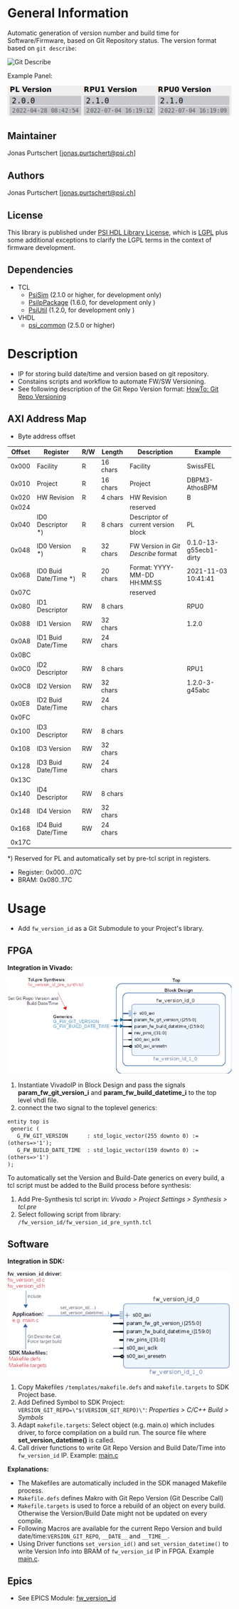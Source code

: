 # General Information

Automatic generation of version number and build time for Software/Firmware, based on Git Repository status.
The version format based on `git describe`:  

![Git Describe](https://git.psi.ch/GFA/Documentation/HowToWorkWithGit/-/raw/master/imgs/git_describe.png)

Example Panel:  

![Panel Example](doc/panel_example.png)

## Maintainer
Jonas Purtschert [jonas.purtschert@psi.ch]

## Authors
Jonas Purtschert [jonas.purtschert@psi.ch]

## License
This library is published under [PSI HDL Library License](License.txt), which is [LGPL](LGPL2_1.txt) plus some additional exceptions to clarify the LGPL terms in the context of firmware development.

## Dependencies

* TCL
  * [PsiSim](https://github.com/paulscherrerinstitute/PsiSim) (2.1.0 or higher, for development only)
  * [PsiIpPackage](https://git.psi.ch/GFA/Libraries/Firmware/TCL/PsiIpPackage) (1.6.0, for development only )
  * [PsiUtil](https://git.psi.ch/GFA/Libraries/Firmware/TCL/PsiUtil) (1.2.0, for development only )
* VHDL
  * [psi\_common](https://github.com/paulscherrerinstitute/psi_common) (2.5.0 or higher)

# Description
* IP for storing build date/time and version based on git repository.
* Constains scripts and workflow to automate FW/SW Versioning.
* See following description of the Git Repo Version format: [HowTo: Git Repo Versioning](https://git.psi.ch/GFA/Documentation/HowToWorkWithGit/blob/master/HowTo.md#git-repository-versioning)

## AXI Address Map

* Byte address offset

| Offset | Register              | R/W | Length   | Description                         | Example                |
| ------ | --------              | --- | ---      | -----------                         | -------                |
| 0x000  | Facility              | R   | 16 chars | Facility                            | SwissFEL               |
| 0x010  | Project               | R   | 16 chars | Project                             | DBPM3-AthosBPM         |
| 0x020  | HW Revision           | R   | 4 chars  | HW Revision                         | B                      |
| 0x024  |                       |     |          | reserved                            |                        |
| 0x040  | ID0 Descriptor *)     | R   | 8 chars  | Descriptor of current version block | PL                     |
| 0x048  | ID0 Version *)        | R   | 32 chars | FW Version in *Git Describe* format | 0.1.0-13-g55ecb1-dirty |
| 0x068  | ID0 Buid Date/Time *) | R   | 20 chars | Format: YYYY-MM-DD HH:MM:SS         | 2021-11-03 10:41:41    |
| 0x07C  |                       |     |          | reserved                            |                        |
| 0x080  | ID1 Descriptor        | RW  | 8 chars  |                                     | RPU0                   |
| 0x088  | ID1 Version           | RW  | 32 chars |                                     | 1.2.0                  |
| 0x0A8  | ID1 Buid Date/Time    | RW  | 24 chars |                                     |                        |
| 0x0BC  |                       |     |          |                                     |                        |
| 0x0C0  | ID2 Descriptor        | RW  | 8 chars  |                                     | RPU1                   |
| 0x0C8  | ID2 Version           | RW  | 32 chars |                                     | 1.2.0-3-g45abc         |
| 0x0E8  | ID2 Buid Date/Time    | RW  | 24 chars |                                     |                        |
| 0x0FC  |                       |     |          |                                     |                        |
| 0x100  | ID3 Descriptor        | RW  | 8 chars  |                                     |                        |
| 0x108  | ID3 Version           | RW  | 32 chars |                                     |                        |
| 0x128  | ID3 Buid Date/Time    | RW  | 24 chars |                                     |                        |
| 0x13C  |                       |     |          |                                     |                        |
| 0x140  | ID4 Descriptor        | RW  | 8 chars  |                                     |                        |
| 0x148  | ID4 Version           | RW  | 32 chars |                                     |                        |
| 0x168  | ID4 Buid Date/Time    | RW  | 24 chars |                                     |                        |
| 0x17C  |                       |     |          |                                     |                        |

   *) Reserved for PL and automatically set by pre-tcl script in registers.

* Register: 0x000...07C
* BRAM: 0x080..17C


# Usage

* Add `fw_version_id` as a Git Submodule to your Project's library.

## FPGA

**Integration in Vivado:**  

![VivadoIP Generics](doc/vivadoip_generics.png)

1. Instantiate VivadoIP in Block Design and pass the signals **param_fw_git_version_i** and **param_fw_build_datetime_i** to the top level vhdl file.
2. connect the two signal to the toplevel generics:

 ```
 entity top is
  generic (
    G_FW_GIT_VERSION      : std_logic_vector(255 downto 0) := (others=>'1');
    G_FW_BUILD_DATE_TIME  : std_logic_vector(159 downto 0) := (others=>'1')
 );
 ```

To automatically set the Version and Build-Date generics on every build, a tcl script must be added to the Build process before synthesis:

1. Add Pre-Synthesis tcl script in: *Vivado > Project Settings > Synthesis > tcl.pre*
2. Select following script from library: `/fw_version_id/fw_version_id_pre_synth.tcl`

## Software

**Integration in SDK:**  

![VivadoIP Generics](doc/sdk_software.png)

1. Copy Makefiles `/templates/makefile.defs` and `makefile.targets` to SDK Project base.
2. Add Defined Symbol to SDK Project: `VERSION_GIT_REPO=\"$(VERSION_GIT_REPO)\"`:  *Properties > C/C++ Build > Symbols*
3. Adapt `makefile.targets`: Select object (e.g. main.o) which includes driver, to force compilation on a build run. The source file where **set_version_datetime()** is called.
4. Call driver functions to write Git Repo Version and Build Date/Time into `fw_version_id` IP. 
   Example: [main.c](templates/main.c)

**Explanations:**  
* The Makefiles are automatically included in the SDK managed Makefile process. 
* `Makefile.defs` defines Makro with Git Repo Version (Git Describe Call)
* `Makefile.targets` is used to force a rebuild of an object on every build. Otherwise the Version/Build Date might not be updated on every compile.
* Following Macros are available for the current Repo Version and build date/time:`VERSION_GIT_REPO`, `__DATE__` and `__TIME__`.
* Using Driver functions `set_version_id()` and `set_version_datetime()` to write Version Info into BRAM of `fw_version_id` IP in FPGA. Example [main.c](templates/main.c).

## Epics

* See EPICS Module:  [fw_version_id](https://git.psi.ch/epics_ioc_modules/fw_version_id)

